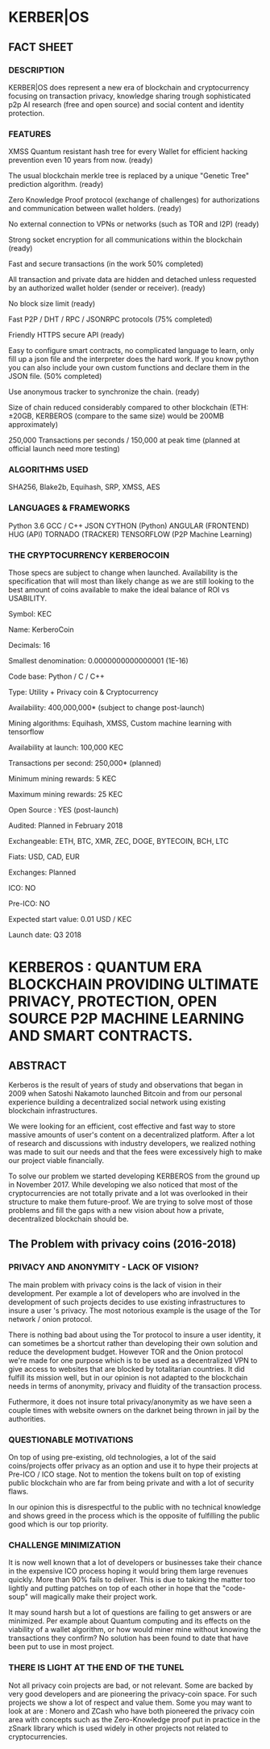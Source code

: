 # KERBER|OS
## FACT SHEET


### DESCRIPTION

KERBER|OS does represent a new era of blockchain and cryptocurrency focusing on transaction privacy, knowledge sharing trough sophisticated p2p AI research (free and open source) and social content and identity protection.


### FEATURES

XMSS Quantum resistant hash tree for every Wallet for efficient hacking prevention even 10 years from now. (ready)

The usual blockchain merkle tree is replaced by a unique "Genetic Tree" prediction algorithm. (ready)

Zero Knowledge Proof protocol (exchange of challenges) for authorizations and communication between wallet holders. (ready)

No external connection to VPNs or networks (such as TOR and I2P) (ready)

Strong socket encryption for all communications within the blockchain (ready)

Fast and secure transactions (in the work 50% completed)

All transaction and private data are hidden and detached unless requested by an authorized wallet holder (sender or receiver). (ready)

No block size limit (ready)

Fast P2P / DHT / RPC / JSONRPC protocols (75% completed)

Friendly HTTPS secure API (ready)

Easy to configure smart contracts, no complicated language to learn, only fill up a json file and the interpreter does the hard work. If you know python you can also include your own custom functions and declare them in the JSON file. (50% completed)

Use anonymous tracker to synchronize the chain. (ready)

Size of chain reduced considerably compared to other blockchain (ETH: ±20GB, KERBEROS (compare to the same size) would be 200MB approximately)

250,000 Transactions per seconds / 150,000 at peak time (planned at official launch need more testing)


### ALGORITHMS USED

SHA256, Blake2b, Equihash, SRP, XMSS, AES


### LANGUAGES & FRAMEWORKS

Python 3.6
GCC / C++
JSON
CYTHON (Python)
ANGULAR (FRONTEND)
HUG (API)
TORNADO (TRACKER)
TENSORFLOW (P2P Machine Learning)


### THE CRYPTOCURRENCY KERBEROCOIN

Those specs are subject to change when launched. Availability is the specification that will most than likely change as we are still looking to the best amount of coins available to make the ideal balance of ROI vs USABILITY.

Symbol: KEC

Name: KerberoCoin

Decimals: 16

Smallest denomination: 0.0000000000000001 (1E-16)

Code base: Python / C / C++

Type: Utility + Privacy coin & Cryptocurrency

Availability: 400,000,000* (subject to change post-launch)

Mining algorithms: Equihash, XMSS, Custom machine learning with tensorflow

Availability at launch: 100,000 KEC

Transactions per second: 250,000* (planned)

Minimum mining rewards: 5 KEC

Maximum mining rewards: 25 KEC

Open Source : YES (post-launch)

Audited: Planned in February 2018

Exchangeable: ETH, BTC, XMR, ZEC, DOGE, BYTECOIN, BCH, LTC

Fiats: USD, CAD, EUR

Exchanges: Planned

ICO: NO

Pre-ICO: NO

Expected start value: 0.01 USD / KEC

Launch date: Q3 2018


# KERBEROS : QUANTUM ERA BLOCKCHAIN PROVIDING ULTIMATE PRIVACY, PROTECTION, OPEN SOURCE P2P MACHINE LEARNING AND SMART CONTRACTS.


## ABSTRACT


Kerberos is the result of years of study and observations that began in 2009 when Satoshi Nakamoto launched Bitcoin and from our personal experience building a decentralized social network using existing blockchain infrastructures. 

We were looking for an efficient, cost effective and fast way to store massive amounts of user's content on a decentralized platform. After a lot of research and discussions with industry developers, we realized nothing was made to suit our needs and that the fees were excessively high to make our project viable financially. 

To solve our problem we started developing KERBEROS from the ground up in November 2017. While developing we also noticed that most of the cryptocurrencies are not totally private and a lot was overlooked in their structure to make them future-proof. We are trying to solve most of those problems and fill the gaps with a new vision about how a private, decentralized blockchain should be. 


## The Problem with privacy coins (2016-2018)

### PRIVACY AND ANONYMITY - LACK OF VISION?

The main problem with privacy coins is the lack of vision in their development. Per example a lot of developers who are involved in the development of such projects decides to use existing infrastructures to insure a user 's privacy. The most notorious example is the usage of the Tor network / onion protocol. 

There is nothing bad about using the Tor protocol to insure a user identity, it can sometimes be a shortcut rather than developing their own solution and reduce the development budget. However TOR and the Onion protocol we're made for one purpose which is to be used as a decentralized VPN to give access to websites that are blocked by totalitarian countries. It did fulfill its mission well, but in our opinion is not adapted to the blockchain needs in terms of anonymity, privacy and fluidity of the transaction process.

Futhermore, it does not insure total privacy/anonymity as we have seen a couple times with website owners on the darknet being thrown in jail by the authorities.



### QUESTIONABLE MOTIVATIONS

On top of using pre-existing, old technologies, a lot of the said coins/projects offer privacy as an option and use it to hype their projects at Pre-ICO / ICO stage. Not to mention the tokens built on top of existing public blockchain who are far from being private and with a lot of security flaws. 

In our opinion this is disrespectful to the public with no technical knowledge and shows greed in the process which is the opposite of fulfilling the public good which is our top priority. 


### CHALLENGE MINIMIZATION

It is now well known that a lot of developers or businesses take their chance in the expensive ICO process hoping it would bring them large revenues quickly. More than 90% fails to deliver. This is due to taking the matter too lightly and putting patches on top of each other in hope that the "code-soup" will magically make their  project work. 

It may sound harsh but a lot of questions are failing to get answers or are minimized. Per example about Quantum computing and its effects on the viability of a wallet algorithm, or how would miner mine without knowing the transactions they confirm? No solution has been found to date that have been put to use in most project. 


### THERE IS LIGHT AT THE END OF THE TUNEL

Not all privacy coin projects are bad, or not relevant. Some are backed by very good developers and are pioneering the privacy-coin space. For such projects we show a lot of respect and value them. Some you may want to look at are : Monero and ZCash who have both pioneered the privacy coin area with concepts such as the Zero-Knowledge proof put in practice in the zSnark library which is used widely in other projects not related to cryptocurrencies.

